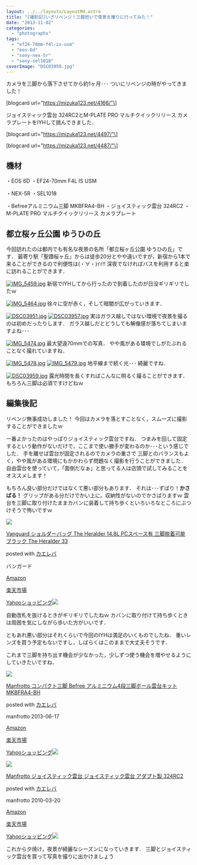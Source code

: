 ```yaml
---
layout: ../../layouts/LayoutMd.astro
title: "[撮影記]いざリベンジ！三脚担いで夜景を撮りに行ってみた！"
date: "2013-11-02"
categories: 
  - "photographs"
tags: 
  - "ef24-70mm-f4l-is-usm"
  - "eos-6d"
  - "sony-nex-5r"
  - "sony-sel1018"
coverImage: "DSC03959.jpg"
---
```


カメラを三脚から落下させてから約1ヶ月･･･ ついにリベンジの時がやってきました！

\[blogcard url="https://mizuka123.net/4166/"\]

ジョイスティック雲台 324RC2とM-PLATE PRO マルチクイックリリース カメラプレートをIYHして挑んできました．

\[blogcard url="https://mizuka123.net/4497/"\]

\[blogcard url="https://mizuka123.net/4487/"\]

## 機材

・EOS 6D ・EF24-70mm F4L IS USM

・NEX-5R ・SEL1018

・Befreeアルミニウム三脚 MKBFRA4-BH ・ジョイスティック雲台 324RC2 ・M-PLATE PRO マルチクイックリリース カメラプレート

## 都立桜ヶ丘公園 ゆうひの丘

今回訪れたのは都内でも有名な夜景の名所「都立桜ヶ丘公園 ゆうひの丘」です． 最寄り駅「聖蹟桜ヶ丘」からは徒歩20分とやや遠いですが，新宿から1本で来ることができるので利便性は(・∀・)ｲｲ!! 深夜でなければバスを利用すると楽に訪れることができます．

[![IMG_5459.jpg](/archive/images/10524838114_31d866f32a_b.jpg)](http://www.flickr.com/photos/67522130@N08/10524838114/ "IMG_5459.jpg") 新宿でIYHしてから行ったので到着したのが日没ギリギリでしたｗ

[![IMG_5464.jpg](/archive/images/10524821106_c130919c56_b.jpg)](http://www.flickr.com/photos/67522130@N08/10524821106/ "IMG_5464.jpg") 徐々に空が赤く，そして暗闇が広がっていきます．

[![DSC03951.jpg](/archive/images/10524808385_b82dc0007f_b.jpg)](http://www.flickr.com/photos/67522130@N08/10524808385/ "DSC03951.jpg") [![DSC03957.jpg](/archive/images/10524829016_b1c4237b56_b.jpg)](http://www.flickr.com/photos/67522130@N08/10524829016/ "DSC03957.jpg") 実はガラス越しではない環境で夜景を撮るのは初めだったりします． ガラス越しだとどうしても解像感が落ちてしまいますよね･･･

[![IMG_5474.jpg](/archive/images/10525043603_f1c047a98f_b.jpg)](http://www.flickr.com/photos/67522130@N08/10525043603/ "IMG_5474.jpg") 最大望遠70mmでの写真． やや風がある環境でしがたぶれることなく撮れていますね．

[![IMG_5478.jpg](/archive/images/10524856474_88a60367d4_b.jpg)](http://www.flickr.com/photos/67522130@N08/10524856474/ "IMG_5478.jpg") [![IMG_5479.jpg](/archive/images/10524822225_51b3c9ddf7_b.jpg)](http://www.flickr.com/photos/67522130@N08/10524822225/ "IMG_5479.jpg") 地平線まで続く光･･･ 綺麗ですね．

[![DSC03959.jpg](/archive/images/10524825535_656a093931_b.jpg)](http://www.flickr.com/photos/67522130@N08/10524825535/ "DSC03959.jpg") 露光時間を長くすればこんなに明るく撮ることができます． もちろん三脚は必須ですけどねｗ

## 編集後記

リベンジ無事成功しました！ 今回はカメラを落とすことなく，スムーズに撮影することができましたｗ

一番よかったのはやっぱりジョイスティック雲台ですね． つまみを回して固定するという動作がないだけで，ここまで使い勝手が変わるのか･･･という感じでした． 手を離せば雲台が固定されるのでカメラの重さで 三脚とのバランスもよく，やや風がある環境にもかかわらず問題なく撮影を行うことができました． 自由雲台を使っていて，「面倒だなぁ」と思ってる人は店頭で試してみることをオススメします！

もちろん良い部分だけではなくて悪い部分もあります． それは･･･ずばり！**かさばる！** グリップがある分だけでかい上に，収納性がないのでかさばりますｗ 雲台を三脚に取り付けたままカバンに装着して持ち歩くといろいろなところにぶつけそうで怖いですｗ

[![](/archive/images/414PKyrLkoL._SL160_.jpg)](https://www.amazon.co.jp/exec/obidos/ASIN/B005EE86O4/mizuka123-22/ref=nosim/)

[Vanguard ショルダーバッグ The Heralder 14.8L PCスペース有 三脚脱着可能 ブラック The Heralder 33](https://www.amazon.co.jp/exec/obidos/ASIN/B005EE86O4/mizuka123-22/ref=nosim/)

posted with [カエレバ](http://kaereba.com)

バンガード

[Amazon](http://www.amazon.co.jp/gp/search?keywords=The%20Heralder%2014.8L%20PC%83X%83y%81%5B%83X%97L%20The%20Heralder%2033&__mk_ja_JP=%83J%83%5E%83J%83i&tag=mizuka123-22 "アマゾン")

[楽天市場](http://hb.afl.rakuten.co.jp/hgc/032b53ee.4b34c5ee.0f4a541e.f440145e/?pc=http%3A%2F%2Fsearch.rakuten.co.jp%2Fsearch%2Fmall%2FThe%2520Heralder%252014.8L%2520PC%25E3%2582%25B9%25E3%2583%259A%25E3%2583%25BC%25E3%2582%25B9%25E6%259C%2589%2520The%2520Heralder%252033%2F-%2Ff.1-p.1-s.1-sf.0-st.A-v.2%3Fx%3D0%26scid%3Daf_ich_link_urltxt%26m%3Dhttp%3A%2F%2Fm.rakuten.co.jp%2F "楽天市場")

[Yahooショッピング![](//ad.jp.ap.valuecommerce.com/servlet/gifbanner?sid=3066752&pid=881990642)](//ck.jp.ap.valuecommerce.com/servlet/referral?sid=3066752&pid=881990642&vc_url=http%3A%2F%2Fshopping.search.yahoo.co.jp%2Fsearch%3FuIv%3Don%26ei%3DUTF-8%26tab_ex%3Dcommerce%26slider%3D0%26va%3DThe%2520Heralder%252014.8L%2520PC%25E3%2582%25B9%25E3%2583%259A%25E3%2583%25BC%25E3%2582%25B9%25E6%259C%2589%2520The%2520Heralder%252033 "Yahooショッピング")

自動改札を抜けるときがギリギリでしたねｗ カバンに取り付けて持ち歩くときは周囲を気にしながら歩いた方がいいです．

ともあれ悪い部分はそれくらいで今回のIYHは満足のいくものでしたね． 重いレンズを買う予定もないですし，しばらくはこのままで大丈夫そうです．

これまで三脚を持ち出す機会が少なかった，少しずつ使う機会を増やせるようにしていきたいですね．

[![](/archive/images/41tZegnd-TL._SL160_.jpg)](https://www.amazon.co.jp/exec/obidos/ASIN/B00COLBNTK/mizuka123-22/ref=nosim/)

[Manfrotto コンパクト三脚 Befree アルミニウム4段三脚ボール雲台キット MKBFRA4-BH](https://www.amazon.co.jp/exec/obidos/ASIN/B00COLBNTK/mizuka123-22/ref=nosim/)

posted with [カエレバ](http://kaereba.com)

manfrotto 2013-06-17

[Amazon](http://www.amazon.co.jp/gp/search?keywords=MKBFRA4-BH&__mk_ja_JP=%83J%83%5E%83J%83i&tag=mizuka123-22 "アマゾン")

[楽天市場](http://hb.afl.rakuten.co.jp/hgc/032b53ee.4b34c5ee.0f4a541e.f440145e/?pc=http%3A%2F%2Fsearch.rakuten.co.jp%2Fsearch%2Fmall%2FMKBFRA4-BH%2F-%2Ff.1-p.1-s.1-sf.0-st.A-v.2%3Fx%3D0%26scid%3Daf_ich_link_urltxt%26m%3Dhttp%3A%2F%2Fm.rakuten.co.jp%2F "楽天市場")

[Yahooショッピング![](//ad.jp.ap.valuecommerce.com/servlet/gifbanner?sid=3066752&pid=881990642)](//ck.jp.ap.valuecommerce.com/servlet/referral?sid=3066752&pid=881990642&vc_url=http%3A%2F%2Fshopping.search.yahoo.co.jp%2Fsearch%3FuIv%3Don%26ei%3DUTF-8%26tab_ex%3Dcommerce%26slider%3D0%26va%3DMKBFRA4-BH "Yahooショッピング")

[![](/archive/images/41L3GNnXH7L._SL160_.jpg)](https://www.amazon.co.jp/exec/obidos/ASIN/B003CRGZJS/mizuka123-22/ref=nosim/)

[Manfrotto ジョイスティック雲台 ジョイスティック雲台 アダプト製 324RC2](https://www.amazon.co.jp/exec/obidos/ASIN/B003CRGZJS/mizuka123-22/ref=nosim/)

posted with [カエレバ](http://kaereba.com)

manfrotto 2010-03-20

[Amazon](http://www.amazon.co.jp/gp/search?keywords=%83W%83%87%83C%83X%83e%83B%83b%83N%89_%91%E4&__mk_ja_JP=%83J%83%5E%83J%83i&tag=mizuka123-22 "アマゾン")

[楽天市場](http://hb.afl.rakuten.co.jp/hgc/032b53ee.4b34c5ee.0f4a541e.f440145e/?pc=http%3A%2F%2Fsearch.rakuten.co.jp%2Fsearch%2Fmall%2F%25E3%2582%25B8%25E3%2583%25A7%25E3%2582%25A4%25E3%2582%25B9%25E3%2583%2586%25E3%2582%25A3%25E3%2583%2583%25E3%2582%25AF%25E9%259B%25B2%25E5%258F%25B0%2F-%2Ff.1-p.1-s.1-sf.0-st.A-v.2%3Fx%3D0%26scid%3Daf_ich_link_urltxt%26m%3Dhttp%3A%2F%2Fm.rakuten.co.jp%2F "楽天市場")

[Yahooショッピング![](//ad.jp.ap.valuecommerce.com/servlet/gifbanner?sid=3066752&pid=881990642)](//ck.jp.ap.valuecommerce.com/servlet/referral?sid=3066752&pid=881990642&vc_url=http%3A%2F%2Fshopping.search.yahoo.co.jp%2Fsearch%3FuIv%3Don%26ei%3DUTF-8%26tab_ex%3Dcommerce%26slider%3D0%26va%3D%25E3%2582%25B8%25E3%2583%25A7%25E3%2582%25A4%25E3%2582%25B9%25E3%2583%2586%25E3%2582%25A3%25E3%2583%2583%25E3%2582%25AF%25E9%259B%25B2%25E5%258F%25B0 "Yahooショッピング")

これから夕焼け，夜景が綺麗なシーズンになっていきます． 三脚とジョイスティック雲台を買って写真を撮りに出かけましょう
